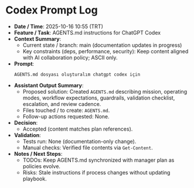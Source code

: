 # Codex Prompt Log

- **Date / Time**: 2025-10-16 10:55 (TRT)
- **Feature / Task**: AGENTS.md instructions for ChatGPT Codex
- **Context Summary**:
  - Current state / branch: main (documentation updates in progress)
  - Key constraints (deps, performance, security): Keep content aligned with AI collaboration policy; ASCII only.
- **Prompt**:
  ```text
  AGENTS.md dosyası oluşturalım chatgpt codex için
  ```
- **Assistant Output Summary**:
  - Proposed solution: Created `AGENTS.md` describing mission, operating modes, workflow expectations, guardrails, validation checklist, escalation, and review cadence.
  - Files touched / to create: `AGENTS.md`.
  - Follow-up actions requested: None.
- **Decision**:
  - Accepted (content matches plan references).
- **Validation**:
  - Tests run: None (documentation-only change).
  - Manual checks: Verified file contents via `Get-Content`.
- **Notes / Next Steps**:
  - TODOs: Keep AGENTS.md synchronized with manager plan as policies evolve.
  - Risks: Stale instructions if process changes without updating playbook.
